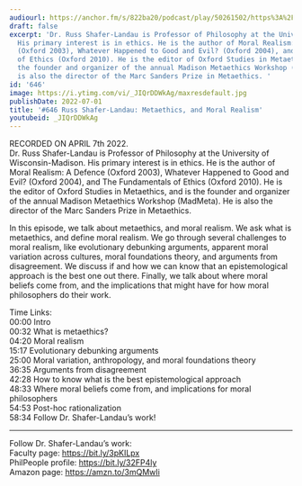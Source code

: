 ```yaml
---
audiourl: https://anchor.fm/s/822ba20/podcast/play/50261502/https%3A%2F%2Fd3ctxlq1ktw2nl.cloudfront.net%2Fstaging%2F2022-3-7%2F0bbf84dd-e194-0de8-51ec-dd15ae803ca4.m4a
draft: false
excerpt: 'Dr. Russ Shafer-Landau is Professor of Philosophy at the University of Wisconsin-Madison.
  His primary interest is in ethics. He is the author of Moral Realism: A Defence
  (Oxford 2003), Whatever Happened to Good and Evil? (Oxford 2004), and The Fundamentals
  of Ethics (Oxford 2010). He is the editor of Oxford Studies in Metaethics, and is
  the founder and organizer of the annual Madison Metaethics Workshop (MadMeta). He
  is also the director of the Marc Sanders Prize in Metaethics. '
id: '646'
image: https://i.ytimg.com/vi/_JIQrDDWkAg/maxresdefault.jpg
publishDate: 2022-07-01
title: '#646 Russ Shafer-Landau: Metaethics, and Moral Realism'
youtubeid: _JIQrDDWkAg
---
```

<div class="timelinks">

RECORDED ON APRIL 7th 2022.  
Dr. Russ Shafer-Landau is Professor of Philosophy at the University of Wisconsin-Madison. His primary interest is in ethics. He is the author of Moral Realism: A Defence (Oxford 2003), Whatever Happened to Good and Evil? (Oxford 2004), and The Fundamentals of Ethics (Oxford 2010). He is the editor of Oxford Studies in Metaethics, and is the founder and organizer of the annual Madison Metaethics Workshop (MadMeta). He is also the director of the Marc Sanders Prize in Metaethics. 

In this episode, we talk about metaethics, and moral realism. We ask what is metaethics, and define moral realism. We go through several challenges to moral realism, like evolutionary debunking arguments, apparent moral variation across cultures, moral foundations theory, and arguments from disagreement. We discuss if and how we can know that an epistemological approach is the best one out there. Finally, we talk about where moral beliefs come from, and the implications that might have for how moral philosophers do their work.

Time Links:  
<time>00:00</time> Intro  
<time>00:32</time> What is metaethics?  
<time>04:20</time> Moral realism  
<time>15:17</time> Evolutionary debunking arguments  
<time>25:00</time> Moral variation, anthropology, and moral foundations theory  
<time>36:35</time> Arguments from disagreement  
<time>42:28</time> How to know what is the best epistemological approach  
<time>48:33</time> Where moral beliefs come from, and implications for moral philosophers  
<time>54:53</time> Post-hoc rationalization  
<time>58:34</time> Follow Dr. Shafer-Landau’s work!

---

Follow Dr. Shafer-Landau’s work:  
Faculty page: https://bit.ly/3pKILpx  
PhilPeople profile: https://bit.ly/32FP4ly  
Amazon page: https://amzn.to/3mQMwIi
</div>

